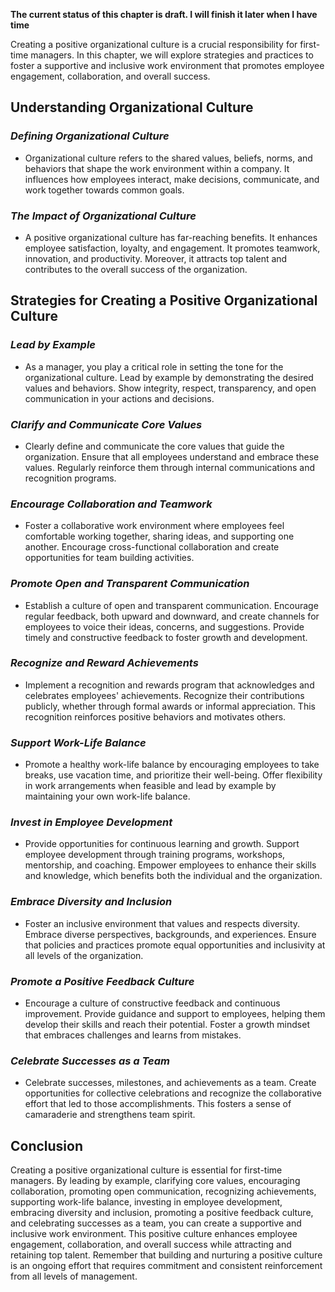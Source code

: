 **The current status of this chapter is draft. I will finish it later when I have time**

Creating a positive organizational culture is a crucial responsibility for first-time managers. In this chapter, we will explore strategies and practices to foster a supportive and inclusive work environment that promotes employee engagement, collaboration, and overall success.

**Understanding Organizational Culture**
----------------------------------------

### *Defining Organizational Culture*

* Organizational culture refers to the shared values, beliefs, norms, and behaviors that shape the work environment within a company. It influences how employees interact, make decisions, communicate, and work together towards common goals.

### *The Impact of Organizational Culture*

* A positive organizational culture has far-reaching benefits. It enhances employee satisfaction, loyalty, and engagement. It promotes teamwork, innovation, and productivity. Moreover, it attracts top talent and contributes to the overall success of the organization.

**Strategies for Creating a Positive Organizational Culture**
-------------------------------------------------------------

### *Lead by Example*

* As a manager, you play a critical role in setting the tone for the organizational culture. Lead by example by demonstrating the desired values and behaviors. Show integrity, respect, transparency, and open communication in your actions and decisions.

### *Clarify and Communicate Core Values*

* Clearly define and communicate the core values that guide the organization. Ensure that all employees understand and embrace these values. Regularly reinforce them through internal communications and recognition programs.

### *Encourage Collaboration and Teamwork*

* Foster a collaborative work environment where employees feel comfortable working together, sharing ideas, and supporting one another. Encourage cross-functional collaboration and create opportunities for team building activities.

### *Promote Open and Transparent Communication*

* Establish a culture of open and transparent communication. Encourage regular feedback, both upward and downward, and create channels for employees to voice their ideas, concerns, and suggestions. Provide timely and constructive feedback to foster growth and development.

### *Recognize and Reward Achievements*

* Implement a recognition and rewards program that acknowledges and celebrates employees' achievements. Recognize their contributions publicly, whether through formal awards or informal appreciation. This recognition reinforces positive behaviors and motivates others.

### *Support Work-Life Balance*

* Promote a healthy work-life balance by encouraging employees to take breaks, use vacation time, and prioritize their well-being. Offer flexibility in work arrangements when feasible and lead by example by maintaining your own work-life balance.

### *Invest in Employee Development*

* Provide opportunities for continuous learning and growth. Support employee development through training programs, workshops, mentorship, and coaching. Empower employees to enhance their skills and knowledge, which benefits both the individual and the organization.

### *Embrace Diversity and Inclusion*

* Foster an inclusive environment that values and respects diversity. Embrace diverse perspectives, backgrounds, and experiences. Ensure that policies and practices promote equal opportunities and inclusivity at all levels of the organization.

### *Promote a Positive Feedback Culture*

* Encourage a culture of constructive feedback and continuous improvement. Provide guidance and support to employees, helping them develop their skills and reach their potential. Foster a growth mindset that embraces challenges and learns from mistakes.

### *Celebrate Successes as a Team*

* Celebrate successes, milestones, and achievements as a team. Create opportunities for collective celebrations and recognize the collaborative effort that led to those accomplishments. This fosters a sense of camaraderie and strengthens team spirit.

**Conclusion**
--------------

Creating a positive organizational culture is essential for first-time managers. By leading by example, clarifying core values, encouraging collaboration, promoting open communication, recognizing achievements, supporting work-life balance, investing in employee development, embracing diversity and inclusion, promoting a positive feedback culture, and celebrating successes as a team, you can create a supportive and inclusive work environment. This positive culture enhances employee engagement, collaboration, and overall success while attracting and retaining top talent. Remember that building and nurturing a positive culture is an ongoing effort that requires commitment and consistent reinforcement from all levels of management.
